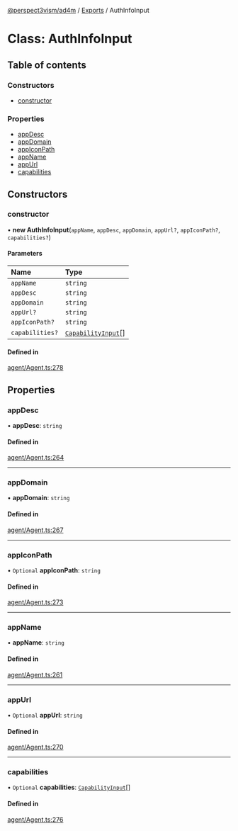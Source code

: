 [@perspect3vism/ad4m](../README.md) / [Exports](../modules.md) / AuthInfoInput

# Class: AuthInfoInput

## Table of contents

### Constructors

- [constructor](AuthInfoInput.md#constructor)

### Properties

- [appDesc](AuthInfoInput.md#appdesc)
- [appDomain](AuthInfoInput.md#appdomain)
- [appIconPath](AuthInfoInput.md#appiconpath)
- [appName](AuthInfoInput.md#appname)
- [appUrl](AuthInfoInput.md#appurl)
- [capabilities](AuthInfoInput.md#capabilities)

## Constructors

### constructor

• **new AuthInfoInput**(`appName`, `appDesc`, `appDomain`, `appUrl?`, `appIconPath?`, `capabilities?`)

#### Parameters

| Name | Type |
| :------ | :------ |
| `appName` | `string` |
| `appDesc` | `string` |
| `appDomain` | `string` |
| `appUrl?` | `string` |
| `appIconPath?` | `string` |
| `capabilities?` | [`CapabilityInput`](CapabilityInput.md)[] |

#### Defined in

[agent/Agent.ts:278](https://github.com/perspect3vism/ad4m/blob/0f993b76/core/src/agent/Agent.ts#L278)

## Properties

### appDesc

• **appDesc**: `string`

#### Defined in

[agent/Agent.ts:264](https://github.com/perspect3vism/ad4m/blob/0f993b76/core/src/agent/Agent.ts#L264)

___

### appDomain

• **appDomain**: `string`

#### Defined in

[agent/Agent.ts:267](https://github.com/perspect3vism/ad4m/blob/0f993b76/core/src/agent/Agent.ts#L267)

___

### appIconPath

• `Optional` **appIconPath**: `string`

#### Defined in

[agent/Agent.ts:273](https://github.com/perspect3vism/ad4m/blob/0f993b76/core/src/agent/Agent.ts#L273)

___

### appName

• **appName**: `string`

#### Defined in

[agent/Agent.ts:261](https://github.com/perspect3vism/ad4m/blob/0f993b76/core/src/agent/Agent.ts#L261)

___

### appUrl

• `Optional` **appUrl**: `string`

#### Defined in

[agent/Agent.ts:270](https://github.com/perspect3vism/ad4m/blob/0f993b76/core/src/agent/Agent.ts#L270)

___

### capabilities

• `Optional` **capabilities**: [`CapabilityInput`](CapabilityInput.md)[]

#### Defined in

[agent/Agent.ts:276](https://github.com/perspect3vism/ad4m/blob/0f993b76/core/src/agent/Agent.ts#L276)
